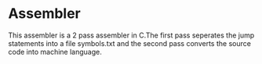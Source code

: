 # Assembler
This assembler is a 2 pass assembler in C.The first pass seperates the jump statements into a file symbols.txt and the second pass 
converts the source code into machine language.
